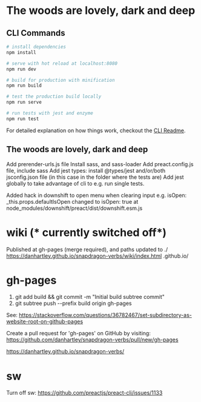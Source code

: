 # The woods are lovely, dark and deep

## CLI Commands

``` bash
# install dependencies
npm install

# serve with hot reload at localhost:8080
npm run dev

# build for production with minification
npm run build

# test the production build locally
npm run serve

# run tests with jest and enzyme
npm run test
```

For detailed explanation on how things work, checkout the [CLI Readme](https://github.com/developit/preact-cli/blob/master/README.md).


## The woods are lovely, dark and deep

Add prerender-urls.js file
Install sass, and sass-loader
Add preact.config.js file, include sass
Add jest types: install @types/jest and/or/both jsconfig.json file (in this case in the folder where the tests are)
Add jest globally to take advantage of cli to e.g. run single tests.

Added hack in downshift to open menu when clearing input e.g. 
isOpen: _this.props.defaultIsOpen changed to isOpen: true at node_modules/downshift/preact/dist/downshift.esm.js

# wiki (* currently switched off*)
Published at gh-pages (merge required), and paths updated to ./
https://danhartley.github.io/snapdragon-verbs/wiki/index.html
<username>.github.io/<projectname>

# gh-pages
1) git add build && git commit -m "Initial build subtree commit"
2) git subtree push --prefix build origin gh-pages

See: https://stackoverflow.com/questions/36782467/set-subdirectory-as-website-root-on-github-pages

Create a pull request for 'gh-pages' on GitHub by visiting:
https://github.com/danhartley/snapdragon-verbs/pull/new/gh-pages

https://danhartley.github.io/snapdragon-verbs/

# sw
Turn off sw: https://github.com/preactjs/preact-cli/issues/1133
